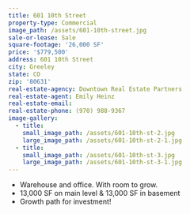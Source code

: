 ```yaml
---
title: 601 10th Street
property-type: Commercial
image_path: /assets/601-10th-street.jpg
sale-or-lease: Sale
square-footage: '26,000 SF'
price: '$779,500'
address: 601 10th Street
city: Greeley
state: CO
zip: '80631'
real-estate-agency: Downtown Real Estate Partners
real-estate-agent: Emily Heinz
real-estate-email:
real-estate-phone: (970) 988-9367
image-gallery:
  - title:
    small_image_path: /assets/601-10th-st-2.jpg
    large_image_path: /assets/601-10th-st-2-1.jpg
  - title:
    small_image_path: /assets/601-10th-st-3.jpg
    large_image_path: /assets/601-10th-st-3-1.jpg
---
```



* Warehouse and office. With room to grow.
* 13,000 SF on main level & 13,000 SF in basement
* Growth path for investment!